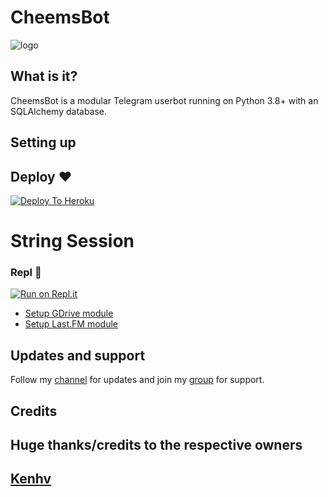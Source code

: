 # CheemsBot

![logo](https://telegra.ph/file/1bf00d74b0f87fbc190d8.jpg)


## What is it?

CheemsBot is a modular Telegram userbot running on Python 3.8+ with an SQLAlchemy database.


## Setting up
## Deploy ♥️
[![Deploy To Heroku](https://www.herokucdn.com/deploy/button.svg)](https://dashboard.heroku.com/new?button-url=https%3A%2F%2Fgithub.com%2Fashisharmy%2FCheemsBot&template=https%3A%2F%2Fgithub.com%2Fashisharmy%2FCheemsBot)

# String Session
### Repl 🧨
[![Run on Repl.it](https://replit.com/badge/github/ashisharmy/CheemsBot)](https://replit.com/@ashisharmy/CheemsStringSession#main.py)

- [Setup GDrive module](https://telegra.ph/How-To-Setup-Google-Drive-04-03)
- [Setup Last.FM module](https://telegra.ph/How-to-set-up-LastFM-module-for-Paperplane-userbot-11-02)

## Updates and support

Follow my [channel](https://t.me/CheemsUserbot) for updates and join my [group](https://t.me/CheemsBotChat) for support.

## Credits

## Huge thanks/credits to the respective owners

## [Kenhv](https://github.com/KenHV)


